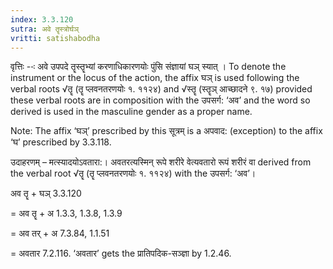 ```yaml
---
index: 3.3.120
sutra: अवे तॄस्त्रोर्घञ्
vritti: satishabodha
---
```






वृत्तिः --ः अवे उपपदे तॄस्तॄभ्यां करणाधिकारणयोः पुंसि संज्ञायां घञ् स्यात् । To denote the instrument or the locus of the action, the affix घञ् is used following the verbal roots √तॄ (तॄ प्लवनतरणयोः १. ११२४) and √स्तॄ (स्तॄञ् आच्छादने ९. १७) provided these verbal roots are in composition with the उपसर्ग: ‘अव’ and the word so derived is used in the masculine gender as a proper name.

Note: The affix ‘घञ्’ prescribed by this सूत्रम् is a अपवाद: (exception) to the affix ‘घ’ prescribed by 3.3.118.


उदाहरणम् – मत्स्यादयोऽवतारा:। अवतरत्यस्मिन् रूपे शरीरे वेत्यवतारो रूपं शरीरं वा derived from the verbal root √तॄ (तॄ प्लवनतरणयोः १. ११२४) with the उपसर्ग: ‘अव’।


अव तॄ + घञ् 3.3.120

= अव तॄ + अ 1.3.3, 1.3.8, 1.3.9

= अव तर् + अ 7.3.84, 1.1.51

= अवतार 7.2.116. ‘अवतार’ gets the प्रातिपदिक-सञ्ज्ञा by 1.2.46.

